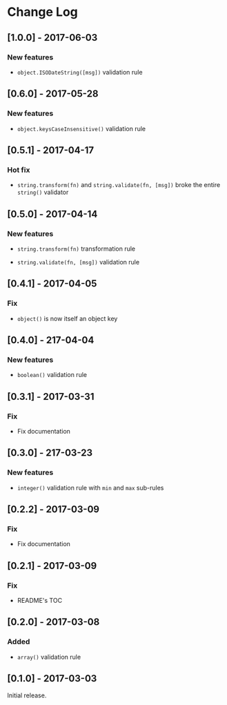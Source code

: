 # Change Log

## [1.0.0] - 2017-06-03

### New features

* `object.ISODateString([msg])` validation rule

## [0.6.0] - 2017-05-28

### New features

* `object.keysCaseInsensitive()` validation rule

## [0.5.1] - 2017-04-17

### Hot fix

* `string.transform(fn)` and `string.validate(fn, [msg])` broke the entire `string()` validator

## [0.5.0] - 2017-04-14

### New features

* `string.transform(fn)` transformation rule

* `string.validate(fn, [msg])` validation rule

## [0.4.1] - 2017-04-05

### Fix

* `object()` is now itself an object key

## [0.4.0] - 217-04-04

### New features

* `boolean()` validation rule

## [0.3.1] - 2017-03-31

### Fix

* Fix documentation

## [0.3.0] - 217-03-23

### New features

* `integer()` validation rule with `min` and `max` sub-rules

## [0.2.2] - 2017-03-09

### Fix

* Fix documentation

## [0.2.1] - 2017-03-09

### Fix

* README's TOC

## [0.2.0] - 2017-03-08

### Added

* `array()` validation rule

## [0.1.0] - 2017-03-03

Initial release.
